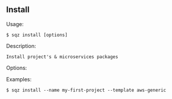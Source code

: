 
## Install 

 
 Usage: 

    $ sqz install [options]

 Description:

    Install project's & microservices packages

 Options:


 Examples:

    $ sqz install --name my-first-project --template aws-generic
